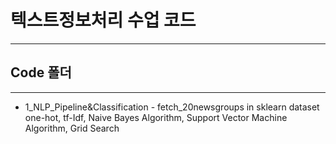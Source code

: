 # 텍스트정보처리 수업 코드
----------------------------------------------
## Code 폴더
----------------------------------------------
* 1_NLP_Pipeline&Classification - fetch_20newsgroups in sklearn dataset
  one-hot, tf-Idf, Naive Bayes Algorithm, Support Vector Machine Algorithm, Grid Search
